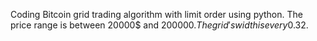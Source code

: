 Coding Bitcoin grid trading algorithm with limit order using python. The price range is between 20000$ and 200000$. The grid's width is every 0.32%. All grid order is fixed price and will not change while running the algorithm. The investment size is 10000$.

